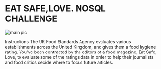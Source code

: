 # EAT SAFE,LOVE. NOSQL CHALLENGE

![main pic](https://user-images.githubusercontent.com/112433621/227641132-97cb090c-ea27-48ed-9ff0-a8de357d0efb.jpg)


Instructions
The UK Food Standards Agency evaluates various establishments across the United Kingdom, and gives them a food hygiene rating. You've been contracted by the editors of a food magazine, Eat Safe, Love, to evaluate some of the ratings data in order to help their journalists and food critics decide where to focus future articles.
